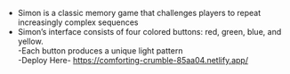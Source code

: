- Simon is a classic  memory game that challenges players to repeat increasingly complex sequences<br> 
- Simon’s interface consists of four colored buttons: red, green, blue, and yellow. <br>
-Each button produces a unique light pattern<br>
-Deploy Here- https://comforting-crumble-85aa04.netlify.app/
